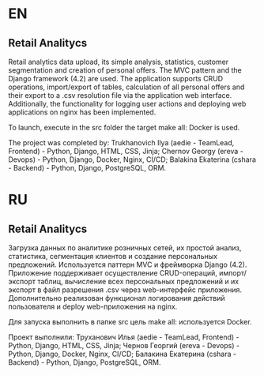 # EN
## Retail Analitycs
Retail analytics data upload, its simple analysis, statistics, customer segmentation and creation of personal offers.
The MVC pattern and the Django framework (4.2) are used. The application supports CRUD operations, import/export of tables, calculation of all personal offers and their export to a .csv resolution file via the application web interface.
Additionally, the functionality for logging user actions and deploying web applications on nginx has been implemented.

To launch, execute in the src folder the target make all: Docker is used.

The project was completed by: Trukhanovich Ilya (aedie - TeamLead, Frontend) - Python, Django, HTML, CSS, Jinja;  Chernov Georgy (ereva - Devops) - Python, Django, Docker, Nginx, CI/CD; Balakina Ekaterina (cshara - Backend) - Python, Django, PostgreSQL, ORM.


# RU

## Retail Analitycs

Загрузка данных по аналитике розничных сетей, их простой анализ, статистика, сегментация клиентов и создание персональных предложений.
Используется паттерн MVC и фреймворка Django (4.2). Приложение поддерживает осуществление CRUD-операций, импорт/экспорт таблиц, вычисление всех персональных предложений и их экспорт в файл разрешения .csv через web-интерфейс приложения. Дополнительно реализован функционал логирования действий пользователя и deploy web-приложения на nginx.

Для запуска выполнить в папке src цель make all: используется Docker.

Проект выполнили: Труханович Илья (aedie - TeamLead, Frontend) - Python, Django, HTML, CSS, Jinja;  Чернов Георгий (ereva - Devops) - Python, Django, Docker, Nginx, CI/CD; Балакина Екатерина (cshara - Backend) - Python, Django, PostgreSQL, ORM.
